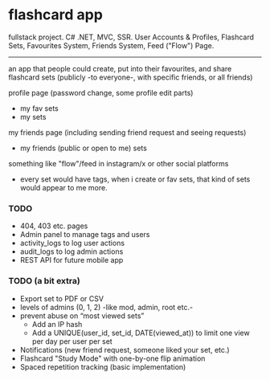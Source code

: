 # flashcard app
fullstack project. C# .NET, MVC, SSR. 
User Accounts &amp; Profiles, Flashcard Sets, Favourites System, Friends System, Feed ("Flow") Page.

<hr>

an app that people could create, put into their favourites, and share flashcard sets (publicly -to everyone-, with specific friends, or all friends)

profile page (password change, some profile edit parts)
* my fav sets
* my sets

my friends page (including sending friend request and seeing requests)
* my friends (public or open to me) sets

something like "flow"/feed in instagram/x or other social platforms
* every set would have tags, when i create or fav sets, that kind of sets would appear to me more.

### TODO
* 404, 403 etc. pages
* Admin panel to manage tags and users
* activity_logs to log user actions
* audit_logs to log admin actions
* REST API for future mobile app

### TODO (a bit extra)
* Export set to PDF or CSV
* levels of admins (0, 1, 2) -like mod, admin, root etc.-
* prevent abuse on “most viewed sets”
    * Add an IP hash
    * Add a UNIQUE(user_id, set_id, DATE(viewed_at)) to limit one view per day per user per set
* Notifications (new friend request, someone liked your set, etc.)
* Flashcard "Study Mode" with one-by-one flip animation
* Spaced repetition tracking (basic implementation)
